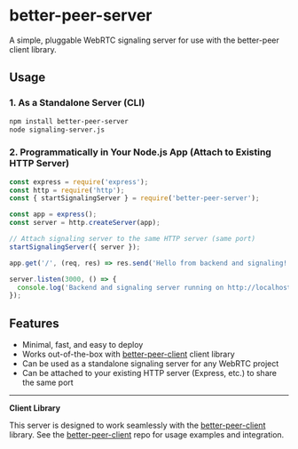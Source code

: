 # better-peer-server

A simple, pluggable WebRTC signaling server for use with the better-peer client library.

## Usage

### 1. As a Standalone Server (CLI)

```sh
npm install better-peer-server
node signaling-server.js
```

### 2. Programmatically in Your Node.js App (Attach to Existing HTTP Server)

```js
const express = require('express');
const http = require('http');
const { startSignalingServer } = require('better-peer-server');

const app = express();
const server = http.createServer(app);

// Attach signaling server to the same HTTP server (same port)
startSignalingServer({ server });

app.get('/', (req, res) => res.send('Hello from backend and signaling!'));

server.listen(3000, () => {
  console.log('Backend and signaling server running on http://localhost:3000');
});
```

## Features
- Minimal, fast, and easy to deploy
- Works out-of-the-box with [better-peer-client](https://github.com/yourusername/better-peer-client) client library
- Can be used as a standalone signaling server for any WebRTC project
- Can be attached to your existing HTTP server (Express, etc.) to share the same port

---

**Client Library**

This server is designed to work seamlessly with the [better-peer-client](https://github.com/knox26/better-peer-client)  library. See the [better-peer-client](https://github.com/knox26/better-peer-client) repo for usage examples and integration.
